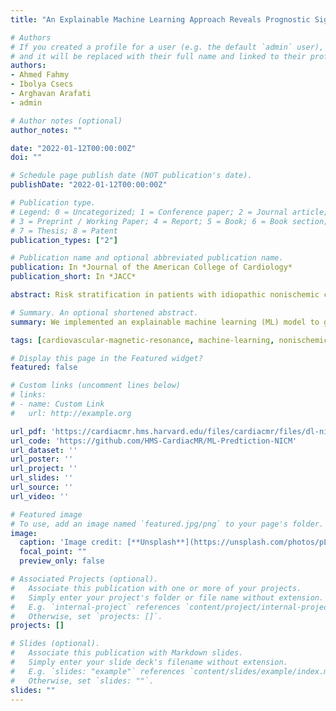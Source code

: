 ```yaml
---
title: "An Explainable Machine Learning Approach Reveals Prognostic Significance of Right Ventricular Dysfunction in Nonischemic Cardiomyopathy   "

# Authors
# If you created a profile for a user (e.g. the default `admin` user), write the username (folder name) here 
# and it will be replaced with their full name and linked to their profile.
authors:
- Ahmed Fahmy
- Ibolya Csecs
- Arghavan Arafati
- admin

# Author notes (optional)
author_notes: ""

date: "2022-01-12T00:00:00Z"
doi: ""

# Schedule page publish date (NOT publication's date).
publishDate: "2022-01-12T00:00:00Z"

# Publication type.
# Legend: 0 = Uncategorized; 1 = Conference paper; 2 = Journal article;
# 3 = Preprint / Working Paper; 4 = Report; 5 = Book; 6 = Book section;
# 7 = Thesis; 8 = Patent
publication_types: ["2"]

# Publication name and optional abbreviated publication name.
publication: In *Journal of the American College of Cardiology*
publication_short: In *JACC*

abstract: Risk stratification in patients with idiopathic nonischemic cardiomyopathy (NICM) remains challenging caused by heterogeneous clinical presentations and unpredictive disease progression. Patients with NICM are prone to frequent hospitalization caused by worsening heart failure (HF) symptoms. Indeed, frequent HF hospitalization remains a major health care burden and hospital readmissions due to HF is being used as a value-based metric by the Center for Medicare and Medicaid Services. Recent studies have shown that left ventricular ejection fraction (LVEF) alone, a popular major marker of adverse outcomes, is less sensitive at identifying those in need of frequent hospitalization than predicting arrhythmia. Myocardial fibrosis, imaged using late gadolinium enhancement (LGE) cardiac magnetic resonance (CMR), provides both diagnostic and prognostic information in patients with NICM. Several studies reported both presence and extent of myocardial fibrosis as significant indicators of HF hospitalization. Gulati et al recently demonstrated that right ventricular (RV) systolic dysfunction in patients with dilated cardiomyopathy independently predicts transplant-free survival and adverse HF outcomes.

# Summary. An optional shortened abstract.
summary: We implemented an explainable machine learning (ML) model to gain insight into the association between cardiovascular MR (CMR) imaging markers and adverse outcomes of cardiovascular (CV) hospitalization and all-cause death (composite endpoint) in patients with non-ischemic dilated cardiomyopathy (NICM).

tags: [cardiovascular-magnetic-resonance, machine-learning, nonischemic-dilated-cardiomyopathy]

# Display this page in the Featured widget?
featured: false

# Custom links (uncomment lines below)
# links:
# - name: Custom Link
#   url: http://example.org

url_pdf: 'https://cardiacmr.hms.harvard.edu/files/cardiacmr/files/dl-nicm_jaccim_af2022.pdf'
url_code: 'https://github.com/HMS-CardiacMR/ML-Predtiction-NICM'
url_dataset: ''
url_poster: ''
url_project: ''
url_slides: ''
url_source: ''
url_video: ''

# Featured image
# To use, add an image named `featured.jpg/png` to your page's folder. 
image:
  caption: 'Image credit: [**Unsplash**](https://unsplash.com/photos/pLCdAaMFLTE)'
  focal_point: ""
  preview_only: false

# Associated Projects (optional).
#   Associate this publication with one or more of your projects.
#   Simply enter your project's folder or file name without extension.
#   E.g. `internal-project` references `content/project/internal-project/index.md`.
#   Otherwise, set `projects: []`.
projects: []

# Slides (optional).
#   Associate this publication with Markdown slides.
#   Simply enter your slide deck's filename without extension.
#   E.g. `slides: "example"` references `content/slides/example/index.md`.
#   Otherwise, set `slides: ""`.
slides: ""
---
```

